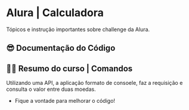 # Alura | Calculadora

Tópicos e instrução importantes sobre challenge da Alura.

## 😎 Documentação do Código

## 👨‍💻 Resumo do curso | Comandos
Utilizando uma API, a aplicação formato de consoele, faz a requisição e consulta o valor entre duas moedas.

- Fique a vontade para melhorar o código!
